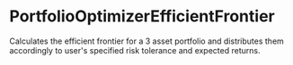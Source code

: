 # PortfolioOptimizerEfficientFrontier
Calculates the efficient frontier for a 3 asset portfolio and distributes them accordingly to user's specified risk tolerance and expected returns.

